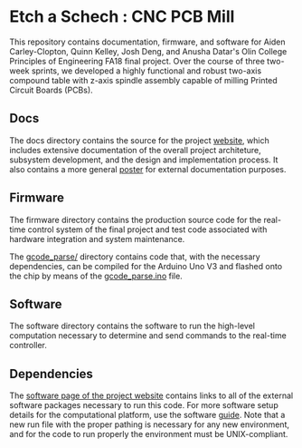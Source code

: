# Etch a Schech : CNC PCB Mill
This repository contains documentation, firmware, and software for Aiden Carley-Clopton, Quinn Kelley, Josh Deng, and Anusha Datar's Olin College Principles of Engineering FA18 final project. Over the course of three two-week sprints, we developed a highly functional and robust two-axis compound table with z-axis spindle assembly capable of milling Printed Circuit Boards (PCBs).

## Docs
The docs directory contains the source for the project [website](https://anushadatar.github.io/pcb_printer/), which includes extensive documentation of the overall project architeture, subsystem development, and the design and implementation process. It also contains a more general [poster](https://github.com/anushadatar/pcb_printer/blob/master/docs/artifacts/poster.pdf) for external documentation purposes.

## Firmware
The firmware directory contains the production source code for the real-time control system of the final project and test code associated with hardware integration and system maintenance. 

The [gcode_parse/](https://github.com/anushadatar/pcb_printer/tree/master/firmware/gcode_parse) directory contains code that, with the necessary dependencies, can be compiled for the Arduino Uno V3 and flashed onto the chip by means of the [gcode_parse.ino](https://github.com/anushadatar/pcb_printer/blob/master/firmware/gcode_parse/gcode_parse.ino) file. 

## Software
The software directory contains the software to run the high-level computation necessary to determine and send commands to the real-time controller. 

## Dependencies
The [software page of the project website](https://anushadatar.github.io/pcb_printer/software.html) contains links to all of the external software packages necessary to run this code. For more software setup details for the computational platform, use the software [guide](https://github.com/anushadatar/pcb_printer/blob/master/software/README.md). Note that a new run file with the proper pathing is necessary for any new environment, and for the code to run properly the environment must be UNIX-compliant.
